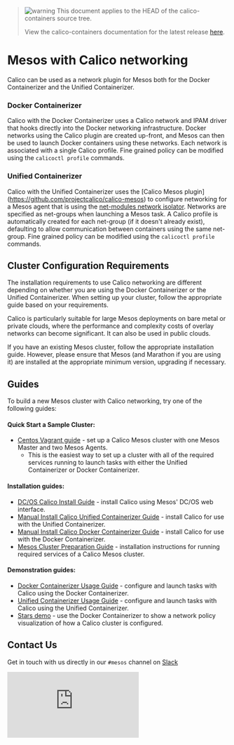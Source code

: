 <!--- master only -->
> ![warning](../images/warning.png) This document applies to the HEAD of the calico-containers source tree.
>
> View the calico-containers documentation for the latest release [here](https://github.com/projectcalico/calico-containers/blob/v0.20.0/README.md).
<!--- else
> You are viewing the calico-containers documentation for release **release**.
<!--- end of master only -->

# Mesos with Calico networking
Calico can be used as a network plugin for Mesos both for the Docker
Containerizer and the Unified Containerizer.

### Docker Containerizer
Calico with the Docker Containerizer uses a Calico network and IPAM
driver that hooks directly into the Docker networking infrastructure.
Docker networks using the Calico plugin are created up-front, and Mesos
can then be used to launch Docker containers using these networks.  Each
network is associated with a single Calico profile.  Fine grained policy
can be modified using the `calicoctl profile` commands.

### Unified Containerizer
Calico with the Unified Containerizer uses the [Calico Mesos plugin]
(https://github.com/projectcalico/calico-mesos) to configure
networking for a Mesos agent that is using the [net-modules network
isolator](https://github.com/mesosphere/net-modules). Networks are
specified as net-groups when launching a Mesos task.  A Calico
profile is automatically created for each net-group (if it doesn't
already exist), defaulting to allow communication between containers
using the same net-group.  Fine grained policy can be modified using
the `calicoctl profile` commands.

## Cluster Configuration Requirements
The installation requirements to use Calico networking are different
depending on whether you are using the Docker Containerizer or the
Unified Containerizer.  When setting up your cluster, follow the
appropriate guide based on your requirements.

Calico is particularly suitable for large Mesos deployments on bare
metal or private clouds, where the performance and complexity costs of
overlay networks can become significant. It can also be used in public
clouds.

If you have an existing Mesos cluster, follow the appropriate
installation guide. However, please ensure that Mesos (and Marathon
if you are using it) are installed at the appropriate minimum
version, upgrading if necessary.

## Guides

To build a new Mesos cluster with Calico networking, try one of the
following guides:

#### Quick Start a Sample Cluster:
- [Centos Vagrant guide](Vagrant.md) - set up a Calico Mesos cluster with
  one Mesos Master and two Mesos Agents.
  - This is the easiest way to set up a cluster with all of the required
  services running to launch tasks with either the Unified Containerizer or
  Docker Containerizer.

#### Installation guides:
- [DC/OS Calico Install Guide](./DCOS.md) -
  install Calico using Mesos' DC/OS web interface.
- [Manual Install Calico Unified Containerizer Guide](ManualInstallCalicoUnifiedContainerizer.md) -
  install Calico for use with the Unified Containerizer.
- [Manual Install Calico Docker Containerizer Guide](ManualInstallCalicoDockerContainerizer.md) -
  install Calico for use with the Docker Containerizer.
- [Mesos Cluster Preparation Guide](MesosClusterPreparation.md) - installation
  instructions for running required services of a Calico Mesos cluster.

#### Demonstration guides:
- [Docker Containerizer Usage Guide](UsageGuideDockerContainerizer.md) - configure
  and launch tasks with Calico using the Docker Containerizer.
- [Unified Containerizer Usage Guide](UsageGuideUnifiedContainerizer.md) - configure
  and launch tasks with Calico using the Unified Containerizer.
- [Stars demo](stars-demo/) - use the Docker Containerizer to show
  a network policy visualization of how a Calico cluster is configured.

## Contact Us

Get in touch with us directly in our `#mesos` channel on
[Slack](https://slack.projectcalico.org)

[![Analytics](https://calico-ga-beacon.appspot.com/UA-52125893-3/calico-containers/docs/mesos/README.md?pixel)](https://github.com/igrigorik/ga-beacon)
